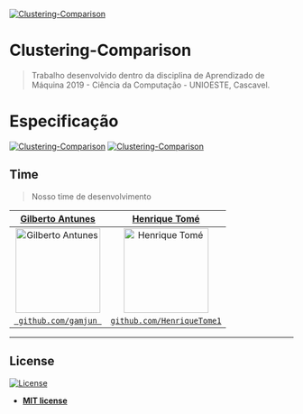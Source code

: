 [![Clustering-Comparison](https://cdncontribute.geeksforgeeks.org/wp-content/uploads/k-means-copy.jpg)](http://bfy.tw/Np2r)

# Clustering-Comparison

> Trabalho desenvolvido dentro da disciplina de Aprendizado de Máquina 2019 - Ciência da Computação - UNIOESTE, Cascavel.

# Especificação

[![Clustering-Comparison](https://i.imgur.com/6W8eyHS.png)](https://github.com/GaMJun/Clustering-Comparison/blob/master/Especifica%C3%A7%C3%A3o%20Trabalho%203.pdf)
[![Clustering-Comparison](https://i.imgur.com/d6HRB9E.png)](https://github.com/GaMJun/Clustering-Comparison/blob/master/Especifica%C3%A7%C3%A3o%20Trabalho%203.pdf)
## Time

> Nosso time de desenvolvimento

| <a href="https://github.com/GaMJun" target="_blank">**Gilberto Antunes**</a> | <a href="https://github.com/HenriqueTome1" target="_blank">**Henrique Tomé**</a> |
|:---:|:---:|
| <a href="https://www.linkedin.com/in/gamjun"><img alt="Gilberto Antunes" src="https://avatars0.githubusercontent.com/u/27792876" width="150" height="150"></a> | <a href="https://www.linkedin.com/in/tom%C3%A9/"><img alt="Henrique Tomé" src="https://avatars1.githubusercontent.com/u/27792676" width="150" height="150"></a> |
| <a href="https://github.com/GaMJun" target="_blank">`  github.com/gamjun  `</a> | <a href="https://github.com/HenriqueTome1" target="_blank">`github.com/HenriqueTome1`</a> | 

---

## License

[![License](http://img.shields.io/:license-mit-blue.svg?style=flat-square)](http://badges.mit-license.org)

- **[MIT license](http://opensource.org/licenses/mit-license.php)**

